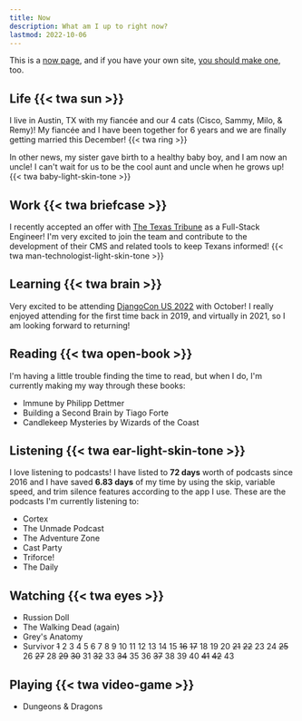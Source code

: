 ```yaml
---
title: Now
description: What am I up to right now?
lastmod: 2022-10-06
---
```


This is a [now page](https://nownownow.com/about), and if you have your own site, [you should make one](https://nownownow.com/about), too.

## Life {{< twa sun >}}

I live in Austin, TX with my fiancée and our 4 cats (Cisco, Sammy, Milo, & Remy)! My fiancée and I have been together for 6 years and we are finally getting married this December! {{< twa ring >}}

In other news, my sister gave birth to a healthy baby boy, and I am now an uncle! I can't wait for us to be the cool aunt and uncle when he grows up! {{< twa baby-light-skin-tone >}}

## Work {{< twa briefcase >}}

I recently accepted an offer with [The Texas Tribune](https://www.texastribune.org) as a Full-Stack Engineer! I'm very excited to join the team and contribute to the development of their CMS and related tools to keep Texans informed! {{< twa man-technologist-light-skin-tone >}}

## Learning {{< twa brain >}}

Very excited to be attending [DjangoCon US 2022](https://2022.djangocon.us) with October! I really enjoyed attending for the first time back in 2019, and virtually in 2021, so I am looking forward to returning!

## Reading {{< twa open-book >}}

I'm having a little trouble finding the time to read, but when I do, I'm currently making my way through these books:

- Immune by Philipp Dettmer
- Building a Second Brain by Tiago Forte
- Candlekeep Mysteries by Wizards of the Coast

## Listening {{< twa ear-light-skin-tone >}}

I love listening to podcasts! I have listed to **72 days** worth of podcasts since 2016 and I have saved **6.83 days** of my time by using the skip, variable speed, and trim silence features according to the app I use. These are the podcasts I'm currently listening to:

- Cortex
- The Unmade Podcast
- The Adventure Zone
- Cast Party
- Triforce!
- The Daily

## Watching {{< twa eyes >}}

- Russion Doll
- The Walking Dead (again)
- Grey's Anatomy
- Survivor ~~1~~ 2 3 4 5 6 7 8 9 10 11 12 13 14 15 ~~16~~ ~~17~~ 18 19 20 ~~21~~ ~~22~~ 23 24 ~~25~~ 26 ~~27~~ 28 ~~29~~ ~~30~~ 31 ~~32~~ 33 ~~34~~ 35 36 ~~37~~ 38 39 40 ~~41~~ ~~42~~ 43

## Playing {{< twa video-game >}}

- Dungeons & Dragons
